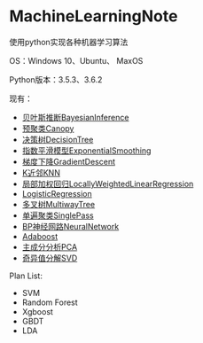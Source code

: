 # MachineLearningNote

使用python实现各种机器学习算法

OS：Windows 10、Ubuntu、 MaxOS

Python版本：3.5.3、3.6.2

现有：
* [贝叶斯推断BayesianInference](https://github.com/AlanConstantine/MachineLearningNote/tree/master/BayesianInference)
* [预聚类Canopy](https://github.com/AlanConstantine/MachineLearningNote/tree/master/Canopy)
* [决策树DecisionTree](https://github.com/AlanConstantine/MachineLearningNote/tree/master/DecisionTree)
* [指数平滑模型ExponentialSmoothing](https://github.com/AlanConstantine/MachineLearningNote/tree/master/ExponentialSmoothing)
* [梯度下降GradientDescent](https://github.com/AlanConstantine/MachineLearningNote/tree/master/GradientDescent)
* [K近邻KNN](https://github.com/AlanConstantine/MachineLearningNote/tree/master/KNN)
* [局部加权回归LocallyWeightedLinearRegression](https://github.com/AlanConstantine/MachineLearningNote/tree/master/LocallyWeightedLinearRegression)
* [LogisticRegression](https://github.com/AlanConstantine/MachineLearningNote/tree/master/LogisticRegression)
* [多叉树MultiwayTree](https://github.com/AlanConstantine/MachineLearningNote/tree/master/MultiwayTree)
* [单遍聚类SinglePass](https://github.com/AlanConstantine/MachineLearningNote/tree/master/SinglePass)
* [BP神经网路NeuralNetwork](https://github.com/AlanConstantine/MachineLearningNote/tree/master/NeuralNetwork)
* [Adaboost](https://github.com/AlanConstantine/MachineLearningNote/tree/master/Adaboost)
* [主成分分析PCA](https://github.com/AlanConstantine/MachineLearningNote/tree/master/PCA)
* [奇异值分解SVD](https://github.com/AlanConstantine/MachineLearningNote/tree/master/SVD)

Plan List:
* SVM
* Random Forest
* Xgboost
* GBDT
* LDA
